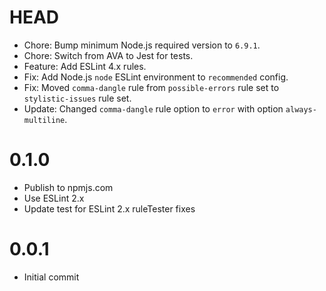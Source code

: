 # HEAD

* Chore: Bump minimum Node.js required version to `6.9.1`.
* Chore: Switch from AVA to Jest for tests.
* Feature: Add ESLint 4.x rules.
* Fix: Add Node.js `node` ESLint environment to `recommended` config.
* Fix: Moved `comma-dangle` rule from `possible-errors` rule set to `stylistic-issues` rule set.
* Update: Changed `comma-dangle` rule option to `error` with option `always-multiline`.

# 0.1.0

* Publish to npmjs.com
* Use ESLint 2.x
* Update test for ESLint 2.x ruleTester fixes

# 0.0.1

* Initial commit
